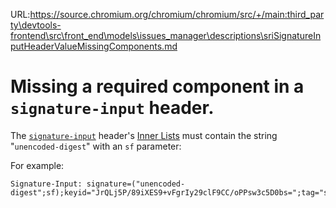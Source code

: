 URL:https://source.chromium.org/chromium/chromium/src/+/main:third_party\devtools-frontend\src\front_end\models\issues_manager\descriptions\sriSignatureInputHeaderValueMissingComponents.md
# Missing a required component in a `signature-input` header.

The [`signature-input`](signatureInputHeader) header's
[Inner Lists](sfInnerList) must contain the string "`unencoded-digest`" with an
`sf` parameter:

For example:

```
Signature-Input: signature=("unencoded-digest";sf);keyid="JrQLj5P/89iXES9+vFgrIy29clF9CC/oPPsw3c5D0bs=";tag="sri"
```
